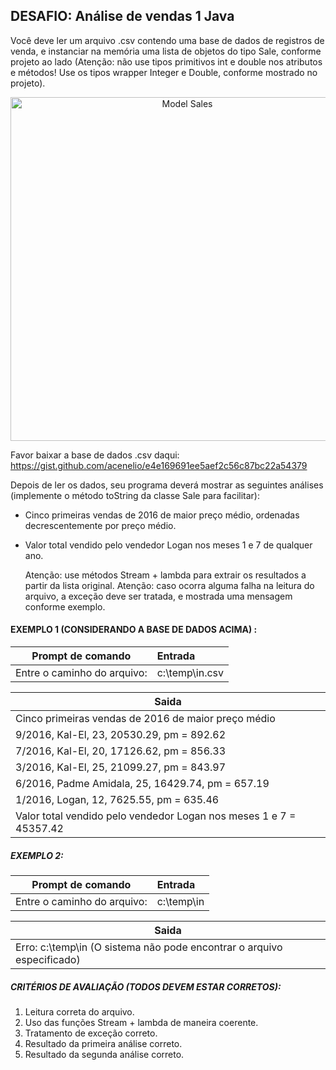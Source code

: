 ## DESAFIO: Análise de vendas 1 Java

Você deve ler um arquivo .csv contendo uma base de dados de registros de venda, e instanciar na memória uma lista de objetos do tipo Sale, conforme projeto ao lado (Atenção: não use tipos primitivos int e double nos atributos e métodos! Use os tipos wrapper Integer e Double, conforme mostrado no projeto).

<div align="center">
    <img alt="Model Sales" title="Model Sales" width="550px" src="">
</div>

Favor baixar a base de dados .csv daqui:
https://gist.github.com/acenelio/e4e169691ee5aef2c56c87bc22a54379

Depois de ler os dados, seu programa deverá mostrar as seguintes análises (implemente o método toString da classe Sale para facilitar):

- Cinco primeiras vendas de 2016 de maior preço médio, ordenadas decrescentemente por preço médio.
- Valor total vendido pelo vendedor Logan nos meses 1 e 7 de qualquer ano.

  Atenção: use métodos Stream + lambda para extrair os resultados a partir da lista original.
  Atenção: caso ocorra alguma falha na leitura do arquivo, a exceção deve ser tratada, e mostrada uma mensagem conforme exemplo.

#### EXEMPLO 1 (CONSIDERANDO A BASE DE DADOS ACIMA) :

| Prompt de comando           | Entrada        |
| --------------------------- | :------------- |
| Entre o caminho do arquivo: | c:\temp\in.csv |

| Saida                                                              |
| ------------------------------------------------------------------ |
| Cinco primeiras vendas de 2016 de maior preço médio                |
| 9/2016, Kal-El, 23, 20530.29, pm = 892.62                          |
| 7/2016, Kal-El, 20, 17126.62, pm = 856.33                          |
| 3/2016, Kal-El, 25, 21099.27, pm = 843.97                          |
| 6/2016, Padme Amidala, 25, 16429.74, pm = 657.19                   |
| 1/2016, Logan, 12, 7625.55, pm = 635.46                            |
| Valor total vendido pelo vendedor Logan nos meses 1 e 7 = 45357.42 |

##### EXEMPLO 2:

| Prompt de comando           | Entrada    |
| --------------------------- | :--------- |
| Entre o caminho do arquivo: | c:\temp\in |

| Saida                                                                  |
| ---------------------------------------------------------------------- |
| Erro: c:\temp\in (O sistema não pode encontrar o arquivo especificado) |

##### CRITÉRIOS DE AVALIAÇÃO (TODOS DEVEM ESTAR CORRETOS):

1. Leitura correta do arquivo.
2. Uso das funções Stream + lambda de maneira coerente.
3. Tratamento de exceção correto.
4. Resultado da primeira análise correto.
5. Resultado da segunda análise correto.
